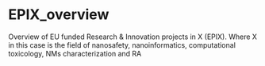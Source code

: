 # EPIX_overview
Overview of EU funded Research &amp; Innovation projects in X (EPIX). Where X in this case is the field of nanosafety, nanoinformatics, computational toxicology, NMs characterization and RA
